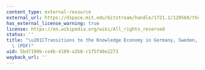 ```yaml
---
content_type: external-resource
external_url: https://dspace.mit.edu/bitstream/handle/1721.1/120560/thelen%20transitions%20to%20the%20knowledge%20economy.pdf?sequence=1&isAllowed=y
has_external_license_warning: true
license: https://en.wikipedia.org/wiki/All_rights_reserved
status: ''
title: "\u201CTransitions to the Knowledge Economy in Germany, Sweden, and the Netherlands.\u201D\
  \ (PDF)"
uid: 5bd7190b-ce4b-4109-a2b8-c1f5f40e2273
wayback_url: ''
---
```

